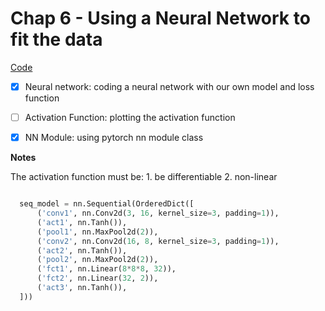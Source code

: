 # Chap 6 - Using a Neural Network to fit the data

[Code](https://github.com/deep-learning-with-pytorch/dlwpt-code/tree/master/p1ch6)

- [X] Neural network: coding a neural network with our own model and loss function
- [ ] Activation Function: plotting the activation function
- [X] NN Module: using pytorch nn module class


**Notes**

The activation function must be: 
    1. be differentiable
    2. non-linear

```python

  seq_model = nn.Sequential(OrderedDict([
      ('conv1', nn.Conv2d(3, 16, kernel_size=3, padding=1)),
      ('act1', nn.Tanh()),
      ('pool1', nn.MaxPool2d(2)),
      ('conv2', nn.Conv2d(16, 8, kernel_size=3, padding=1)),
      ('act2', nn.Tanh()),
      ('pool2', nn.MaxPool2d(2)),
      ('fct1', nn.Linear(8*8*8, 32)),
      ('fct2', nn.Linear(32, 2)),
      ('act3', nn.Tanh()),
  ]))
```



